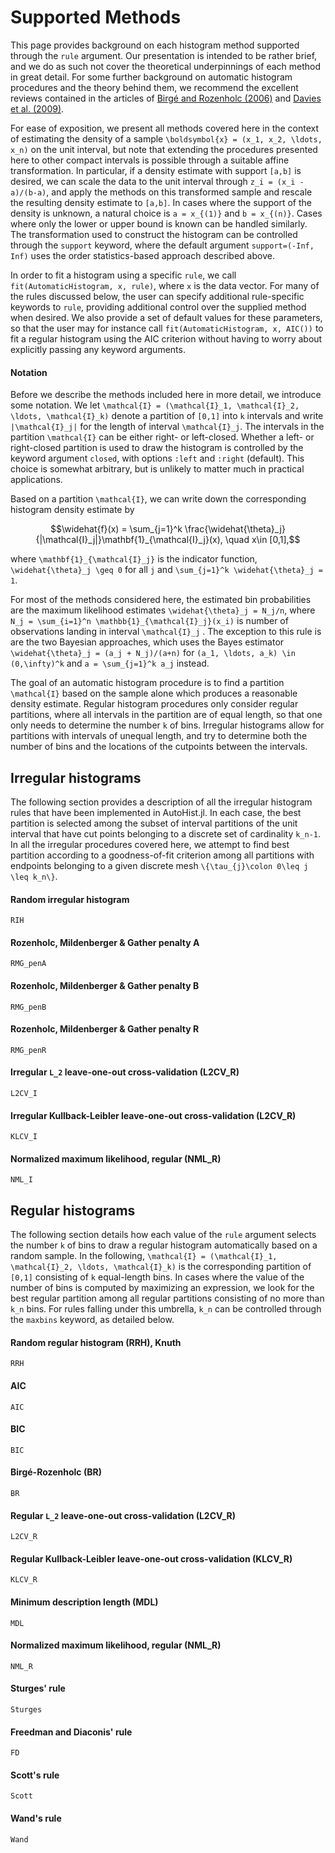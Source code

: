 # Supported Methods
This page provides background on each histogram method supported through the `rule` argument. Our presentation is intended to be rather brief, and we do as such not cover the theoretical underpinnings of each method in great detail. For some further background on automatic histogram procedures and the theory behind them, we recommend the excellent reviews contained in the articles of [Birgé and Rozenholc (2006)](https://doi.org/10.1016/j.csda.2010.04.021) and [Davies et al. (2009)](https://doi.org/10.1051/ps:2008005).

For ease of exposition, we present all methods covered here in the context of estimating the density of a sample ``\boldsymbol{x} = (x_1, x_2, \ldots, x_n)`` on the unit interval, but note that extending the procedures presented here to other compact intervals is possible through a suitable affine transformation. In particular, if a density estimate with support ``[a,b]`` is desired, we can scale the data to the unit interval through ``z_i = (x_i - a)/(b-a)``, and apply the methods on this transformed sample and rescale the resulting density estimate to ``[a,b]``. In cases where the support of the density is unknown, a natural choice is ``a = x_{(1)}`` and ``b = x_{(n)}``. Cases where only the lower or upper bound is known can be handled similarly. The transformation used to construct the histogram can be controlled through the `support` keyword, where the default argument `support=(-Inf, Inf)` uses the order statistics-based approach described above.

In order to fit a histogram using a specific `rule`, we call `fit(AutomaticHistogram, x, rule)`, where `x` is the data vector. For many of the rules discussed below, the user can specify additional rule-specific keywords to `rule`, providing additional control over the supplied method when desired. We also provide a set of default values for these parameters, so that the user may for instance call `fit(AutomaticHistogram, x, AIC())` to fit a regular histogram using the AIC criterion without having to worry about explicitly passing any keyword arguments.

#### Notation
Before we describe the methods included here in more detail, we introduce some notation. We let ``\mathcal{I} = (\mathcal{I}_1, \mathcal{I}_2, \ldots, \mathcal{I}_k)`` denote a partition of ``[0,1]`` into ``k`` intervals and write ``|\mathcal{I}_j|`` for the length of interval ``\mathcal{I}_j``. The intervals in the partition ``\mathcal{I}`` can be either right- or left-closed. Whether a left- or right-closed partition is used to draw the histogram is controlled by the keyword argument `closed`, with options `:left` and `:right` (default). This choice is somewhat arbitrary, but is unlikely to matter much in practical applications.

Based on a partition ``\mathcal{I}``, we can write down the corresponding histogram density estimate by

```math
\widehat{f}(x) = \sum_{j=1}^k \frac{\widehat{\theta}_j}{|\mathcal{I}_j|}\mathbf{1}_{\mathcal{I}_j}(x), \quad x\in [0,1],
```
where ``\mathbf{1}_{\mathcal{I}_j}`` is the indicator function, ``\widehat{\theta}_j \geq 0`` for all ``j`` and ``\sum_{j=1}^k \widehat{\theta}_j = 1``. 

For most of the methods considered here, the estimated bin probabilities are the maximum likelihood estimates ``\widehat{\theta}_j = N_j/n``, where ``N_j = \sum_{i=1}^n \mathbb{1}_{\mathcal{I}_j}(x_i)`` is number of observations landing in interval ``\mathcal{I}_j`` . The exception to this rule is are the two Bayesian approaches, which uses the Bayes estimator ``\widehat{\theta}_j = (a_j + N_j)/(a+n)`` for ``(a_1, \ldots, a_k) \in (0,\infty)^k`` and ``a = \sum_{j=1}^k a_j`` instead.

The goal of an automatic histogram procedure is to find a partition ``\mathcal{I}`` based on the sample alone which produces a reasonable density estimate. Regular histogram procedures only consider regular partitions, where all intervals in the partition are of equal length, so that one only needs to determine the number ``k`` of bins. Irregular histograms allow for partitions with intervals of unequal length, and try to determine both the number of bins and the locations of the cutpoints between the intervals.

## Irregular histograms
The following section provides a description of all the irregular histogram rules that have been implemented in AutoHist.jl. In each case, the best partition is selected among the subset of interval partitions of the unit interval that have cut points belonging to a discrete set of cardinality ``k_n-1``. In all the irregular procedures covered here, we attempt to find best partition according to a goodness-of-fit criterion among all partitions with endpoints belonging to a given discrete mesh ``\{\tau_{j}\colon 0\leq j \leq k_n\}``.

#### Random irregular histogram
```@docs
RIH
```

#### Rozenholc, Mildenberger & Gather penalty A
```@docs
RMG_penA
```

#### Rozenholc, Mildenberger & Gather penalty B
```@docs
RMG_penB
```

#### Rozenholc, Mildenberger & Gather penalty R
```@docs
RMG_penR
```

#### Irregular ``L_2`` leave-one-out cross-validation (L2CV_R)
```@docs
L2CV_I
```

#### Irregular Kullback-Leibler leave-one-out cross-validation (L2CV_R)
```@docs
KLCV_I
```

#### Normalized maximum likelihood, regular (NML_R)
```@docs
NML_I
```

## Regular histograms
The following section details how each value of the `rule` argument selects the number ``k`` of bins to draw a regular histogram automatically based on a random sample. In the following, ``\mathcal{I} = (\mathcal{I}_1, \mathcal{I}_2, \ldots, \mathcal{I}_k)`` is the corresponding partition of ``[0,1]`` consisting of ``k`` equal-length bins. In cases where the value of the number of bins is computed by maximizing an expression, we look for the best regular partition among all regular partitions consisting of no more than ``k_n`` bins. For rules falling under this umbrella, ``k_n`` can be controlled through the `maxbins` keyword, as detailed below.

#### Random regular histogram (RRH), Knuth

```@docs
RRH
```

#### AIC

```@docs
AIC
```

#### BIC
```@docs
BIC
```

#### Birgé-Rozenholc (BR)
```@docs
BR
```

#### Regular ``L_2`` leave-one-out cross-validation (L2CV_R)
```@docs
L2CV_R
```

#### Regular Kullback-Leibler leave-one-out cross-validation (KLCV_R)
```@docs
KLCV_R
```

#### Minimum description length (MDL)
```@docs
MDL
```

#### Normalized maximum likelihood, regular (NML_R)
```@docs
NML_R
```

#### Sturges' rule
```@docs
Sturges
```

#### Freedman and Diaconis' rule
```@docs
FD
```

#### Scott's rule
```@docs
Scott
```

#### Wand's rule
```@docs
Wand
```